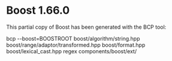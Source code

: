 Boost 1.66.0
===============

This partial copy of Boost has been generated with the BCP tool:

bcp --boost=BOOSTROOT boost/algorithm/string.hpp boost/range/adaptor/transformed.hpp boost/format.hpp boost/lexical_cast.hpp regex components/boost/ext/
